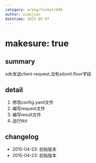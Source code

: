 ```yaml
---
category: wrong/format/046
author: xiaojian
datetime: 2015-05-07
---
```


# makesure: true

## summary

sdk发送client-request,没有adunit.floor字段

## detail

1. 修改config.yaml文件
1. 编写request文件
1. 编写result文件
1. 运行tkit

## changelog

- 2015-04-23: 初始版本
- 2015-04-23: 初始版本
